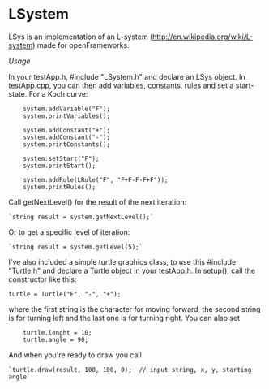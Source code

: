 # LSystem
LSys is an implementation of an L-system (http://en.wikipedia.org/wiki/L-system) made for openFrameworks.

_Usage_

In your testApp.h, #include "LSystem.h" and declare an LSys object. In testApp.cpp, you can then add variables, constants, rules and set a start-state. For a Koch curve:
```
	system.addVariable("F");
	system.printVariables();

	system.addConstant("+");
	system.addConstant("-");
	system.printConstants();
	
	system.setStart("F");
	system.printStart();
	
	system.addRule(LRule("F", "F+F-F-F+F"));
	system.printRules();
```
Call getNextLevel() for the result of the next iteration:

	`string result = system.getNextLevel();`

Or to get a specific level of iteration:

	`string result = system.getLevel(5);`

I've also included a simple turtle graphics class, to use this #include "Turtle.h" and declare a Turtle object in your testApp.h. In setup(), call the constructor like this:

	turtle = Turtle("F", "-", "+");

where the first string is the character for moving forward, the second string is for turning left and the last one is for turning right. You can also set
```
	turtle.lenght = 10;
	turtle.angle = 90;
```
And when you're ready to draw you call

	`turtle.draw(result, 100, 100, 0);	// input string, x, y, starting angle`
